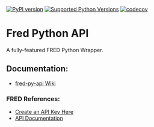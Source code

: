 [![PyPI version](https://badge.fury.io/py/fred-py-api.svg)](https://badge.fury.io/py/fred-py-api)
[![Supported Python Versions](https://img.shields.io/pypi/pyversions/fred-py-api?style=flat)](https://pypi.org/project/fred-py-api/)
[![codecov](https://codecov.io/gh/zachspar/fred-py-api/branch/main/graph/badge.svg?token=BG1948D8Y7)](https://codecov.io/gh/zachspar/fred-py-api)

# Fred Python API
A fully-featured FRED Python Wrapper.

## Documentation:
 - [fred-py-api Wiki](https://github.com/zachspar/fred-py-api/wiki)

### FRED References:
 - [Create an API Key Here](https://fredaccount.stlouisfed.org/apikey)
 - [API Documentation](https://fred.stlouisfed.org/docs/api/fred/)

